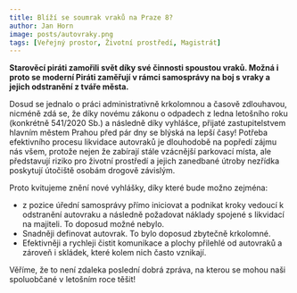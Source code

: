 ```yaml
---
title: Blíží se soumrak vraků na Praze 8?
author: Jan Horn
image: posts/autovraky.png
tags: [Veřejný prostor, Životní prostředí, Magistrát]
---
```


**Starověcí piráti zamořili svět díky své činnosti spoustou vraků. Možná i proto se moderní Piráti zaměřují v rámci samosprávy na boj s vraky a jejich odstranění z tváře města.**

Dosud se jednalo o práci administrativně krkolomnou a časově zdlouhavou, nicméně zdá se, že díky novému zákonu o odpadech z ledna letošního roku (konkrétně 541/2020 Sb.) a následně díky vyhlášce, přijaté zastupitelstvem hlavním městem Prahou před pár dny se blýská na lepší časy!
Potřeba efektivního procesu likvidace autovraků je dlouhodobě na popředí zájmu nás všem, protože nejen že zabírají stále vzácnější parkovací místa, ale představují riziko pro životní prostředí a jejich zanedbané útroby nezřídka poskytují útočiště osobám drogově závislým.

Proto kvitujeme znění nové vyhlášky, díky které bude možno zejména:
- z pozice úřední samosprávy přímo iniciovat a podnikat kroky vedoucí k odstranění autovraku a následně požadovat náklady spojené s likvidací na majiteli. To doposud možné nebylo.
- Snadněji definovat autovrak. To bylo doposud zbytečně krkolomné.
- Efektivněji a rychleji čistit komunikace a plochy přilehlé od autovraků a zároveň i skládek, které kolem nich často vznikají.

Věříme, že to není zdaleka poslední dobrá zpráva, na kterou se mohou naši spoluobčané v letošním roce těšit!
